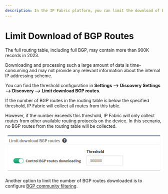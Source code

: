 ```yaml
---
description: In the IP Fabric platform, you can limit the download of BGP routes, as the full routing table, including full BGP, may contain more than 900K records in 2023.
---
```


# Limit Download of BGP Routes

The full routing table, including full BGP, may contain more than 900K records
in 2023.

Downloading and processing such a large amount of data is time-consuming and may
not provide any relevant information about the internal IP addressing scheme.

You can find the threshold configuration in **Settings --> Discovery Settings
--> Discovery --> Limit download BGP routes**.

If the number of BGP routes in the routing table is below the specified
threshold, IP Fabric will collect all routes from this table.

However, if the number exceeds this threshold, IP Fabric will only collect
routes from other available routing protocols on the device. In this scenario,
no BGP routes from the routing table will be collected.

![Limit download of BGP routes](limit-bgp-routes.png)

Another option to limit the number of BGP routes downloaded is to configure [BGP community filtering](../routing.md).
